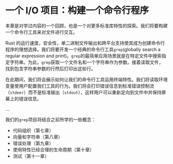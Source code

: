 # 一个 I/O 项目：构建一个命令行程序

本章是对学过内容的一个回顾，也是一个对更多标准库特性的探索。我们将要构建一个命令行工具来对文件进行交互。

Rust 的运行速度，安全性，单二进制文件输出和跨平台支持使其成为创建命令行程序的理想选择。我们将要开发一个经典的命令行工具`grep`(globally search a regular expression and print)。`grep`的最简单应用场景就是在特定文件中搜索指定字符串。为此，`grep`获取一个文件名和一个字符串作为参数。接着读取文件，找到包含字符串参数的行然后打印出这些行。

在此期间，我们将会展示如何让我们的命令行工具运用终端特性。我们将读取环境变量使用户配置我们工具的行为。我们将会打印错误信息到标准错误控制流（`stdeer`）而不是标准输出（`stdout`），这样用户可以重新定向到文件中并保持屏幕上的错误信息。

...

我们的`grep`项目将结合之前所学的一些概念：

- 代码组织（第七章）
- 向量和字符串（第八章）
- 错误处理（第九章）
- 使用特性已经合理的生命周期（第十章）
- 测试（第十一章）
